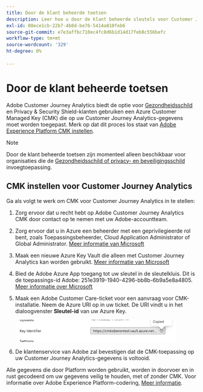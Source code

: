 ```yaml
---
title: Door de klant beheerde toetsen
description: Leer hoe u door de klant beheerde sleutels voor Customer Journey Analytics instelt.
exl-id: 08ece1cb-22b7-4b8d-be76-5414a810feb6
source-git-commit: e7e3affbc710ec4fc8d6b1d14d17feb8c556befc
workflow-type: tm+mt
source-wordcount: '329'
ht-degree: 0%

---
```


# Door de klant beheerde toetsen

Adobe Customer Journey Analytics biedt de optie voor [Gezondheidsschild](https://www.adobe.com/trust/compliance/hipaa-ready.html) en Privacy &amp; Security Shield-klanten gebruiken een Azure Customer Managed Key (CMK) die op uw Customer Journey Analytics-gegevens moet worden toegepast.  Merk op dat dit proces los staat van [Adobe Experience Platform CMK instellen](https://experienceleague.adobe.com/docs/experience-platform/landing/governance-privacy-security/customer-managed-keys.html).

>[!NOTE]
>
>Door de klant beheerde toetsen zijn momenteel alleen beschikbaar voor organisaties die de [Gezondheidsschild of privacy- en beveiligingsschild](https://experienceleague.adobe.com/docs/customer-data-management-voices-events/events/governance/healthcare-shield.html?lang=en) invoegtoepassing.

## CMK instellen voor Customer Journey Analytics

Ga als volgt te werk om CMK voor Customer Journey Analytics in te stellen:

1. Zorg ervoor dat u recht hebt op Adobe Customer Journey Analytics CMK door contact op te nemen met uw Adobe-accountteam.
1. Zorg ervoor dat u in Azure een beheerder met een geprivilegieerde rol bent, zoals Toepassingsbeheerder, Cloud Application Administrator of Global Administrator. [Meer informatie van Microsoft](https://learn.microsoft.com/en-us/azure/active-directory/roles/permissions-reference)
1. Maak een nieuwe Azure Key Vault die alleen met Customer Journey Analytics kan worden gebruikt. [Meer informatie van Microsoft](https://learn.microsoft.com/en-us/azure/key-vault/general/)
1. Bied de Adobe Azure App toegang tot uw sleutel in de sleutelkluis. Dit is de toepassings-id Adobe: 251e3919-1940-4296-bb8b-6b9a5e8a4805. [Meer informatie over Microsoft](https://learn.microsoft.com/en-us/azure/storage/common/customer-managed-keys-configure-cross-tenant-existing-account?toc=%2Fazure%2Fstorage%2Fblobs%2Ftoc.json&amp;tabs=powershell-preview%2Cazure-portal#the-customer-grants-the-service-providers-app-access-to-the-key-in-the-key-vault)
1. Maak een Adobe Customer Care-ticket voor een aanvraag voor CMK-installatie. Neem de Azure URI op in uw ticket. De URI vindt u in het dialoogvenster **Sleutel-id** van uw Azure Key.

   ![](assets/key-identifier.png)

1. De klantenservice van Adobe zal bevestigen dat de CMK-toepassing op uw Customer Journey Analytics-gegevens is voltooid.

Alle gegevens die door Platform worden gebruikt, worden in doorvoer en in rust gecodeerd om uw gegevens veilig te houden, met of zonder CMK. Voor informatie over Adobe Experience Platform-codering, [Meer informatie](https://experienceleague.adobe.com/docs/experience-platform/landing/governance-privacy-security/encryption.html?lang=en).
